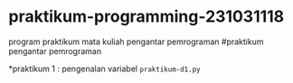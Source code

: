 # praktikum-programming-231031118
program praktikum mata kuliah pengantar pemrograman
#praktikum pengantar pemrograman

*praktikum 1 : pengenalan variabel
      `praktikum-d1.py`
